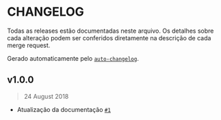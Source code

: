 CHANGELOG
=========

Todas as releases estão documentadas neste arquivo.
Os detalhes sobre cada alteração podem ser conferidos diretamente na descrição de cada merge request.

Gerado automaticamente pelo [`auto-changelog`](https://github.com/CookPete/auto-changelog).

## v1.0.0

> 24 August 2018

- Atualização da documentação [`#1`](https://gitlab.rbs.com.br/rbsdev/awesome-release/merge_requests/1)
